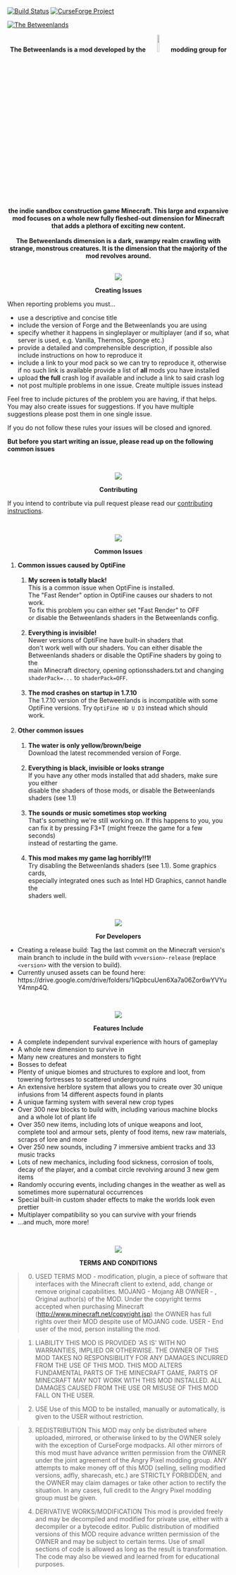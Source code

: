 <html>
<body>
<a href="https://github.com/Angry-Pixel/The-Betweenlands/actions"><img src="https://github.com/Angry-Pixel/The-Betweenlands/actions/workflows/build.yml/badge.svg" alt="Build Status"/></a>
<a href="https://minecraft.curseforge.com/projects/angry-pixel-the-betweenlands-mod"><img src="http://cf.way2muchnoise.eu/short_angry-pixel-the-betweenlands-mod.svg" alt="CurseForge Project"/></a>

<a href="http://www.minecraftforum.net/forums/mapping-and-modding/minecraft-mods/1441135-the-betweenlands-a-dark-hostile-environment-1-10-2"><img src="http://i.imgur.com/Q3JTGqu.png" alt="The Betweenlands"/></a>

<p align="center">
  <b>The Betweenlands is a mod developed by the 
  <a href="https://github.com/Angry-Pixel"><img src='http://svgshare.com/i/i6.svg' width=10% height=10%></a>
  modding group for the indie sandbox construction game Minecraft. This large and expansive mod focuses on a whole new fully fleshed-out  dimension for Minecraft that adds a plethora of exciting new content.<br><br>
  The Betweenlands dimension is a dark, swampy realm crawling with strange, monstrous creatures. It is the dimension that the majority of the mod revolves around.<br><br></b>
</p>

<p align="center">
  <img src="http://i.imgur.com/5AgEXax.png">
</p>

<p align="center"><b>Creating Issues</b></p>

When reporting problems you must...
<ul>
  <li>use a descriptive and concise title</li>
  <li>include the version of Forge and the Betweenlands you are using</li>
  <li>specify whether it happens in singleplayer or multiplayer (and if so, what server is used, e.g. Vanilla, Thermos, Sponge etc.)</li>
  <li>provide a detailed and comprehensible description, if possible also include instructions on how to reproduce it</li>
  <li>include a link to your mod pack so we can try to reproduce it, otherwise if no such link is available provide a list of <b>all</b> mods you have installed</li>
  <li>upload <b>the full</b> crash log if available and include a link to said crash log</li>
  <li>not post multiple problems in one issue. Create multiple issues instead</li>
</ul>
<p>
Feel free to include pictures of the problem you are having, if that helps.
You may also create issues for suggestions. If you have multiple suggestions please post them in one single issue.
<p>
If you do not follow these rules your issues will be closed and ignored.
  
**But before you start writing an issue, please read up on the following common issues**
</p>
<br>

<p align="center">
  <img src="http://i.imgur.com/5AgEXax.png">
</p>

<p align="center"><b>Contributing</b></p>

If you intend to contribute via pull request please read our [contributing instructions](CONTRIBUTING.md).

<br>

<p align="center">
  <img src="http://i.imgur.com/5AgEXax.png">
</p>

<p align="center"><b>Common Issues</b></p>

<p align="center">

<ol>
  <li><b>Common issues caused by OptiFine</b>
    <ol>
      <br><li><b>My screen is totally black!</b><br>
       This is a common issue when OptiFine is installed.<br>
       The "Fast Render" option in OptiFine causes our shaders to not work.<br>
       To fix this problem you can either set "Fast Render" to OFF<br>
       or disable the Betweenlands shaders in the Betweenlands config.
      </li>
      <br><li><b>Everything is invisible!</b><br>
       Newer versions of OptiFine have built-in shaders that<br>
       don't work well with our shaders. You can either disable the<br>
       Betweenlands shaders or disable the OptiFine shaders by going to the<br>
       main Minecraft directory, opening optionsshaders.txt and changing<br>
       <code>shaderPack=...</code> to <code>shaderPack=OFF</code>.
      </li>
      <br><li><b>The mod crashes on startup in 1.7.10</b><br>
       The 1.7.10 version of the Betweenlands is incompatible with some<br>
       OptiFine versions. Try <code>OptiFine HD U D3</code> instead which should<br>
       work.
      </li>
    </ol>
  </li>
  <br><li><b>Other common issues</b>
    <ol>
      <br><li><b>The water is only yellow/brown/beige</b><br>
        Download the latest recommended version of Forge.
      </li>
      <br><li><b>Everything is black, invisible or looks strange</b><br>
        If you have any other mods installed that add shaders, make sure you either<br>
        disable the shaders of those mods, or disable the Betweenlands shaders (see 1.1)
      </li>
      <br><li><b>The sounds or music sometimes stop working</b><br>
        That's something we're still working on. If this happens to you, you<br>
        can fix it by pressing F3+T (might freeze the game for a few seconds)<br>
        instead of restarting the game.
      </li>
      <br><li><b>This mod makes my game lag horribly!!1!</b><br>
        Try disabling the Betweenlands shaders (see 1.1). Some graphics cards,<br>
        especially integrated ones such as Intel HD Graphics, cannot handle the<br>
        shaders well.
      </li>
    </ol>
  </li>
</ol>
</p>

<br>

<p align="center">
  <img src="http://i.imgur.com/5AgEXax.png">
</p>

<p align="center"><b>For Developers</b></p>
<ul>
  <li>Creating a release build: Tag the last commit on the Minecraft version's main branch to include in the build with <code>v&lt;version&gt;-release</code> (replace <code>&lt;version&gt;</code> with the version to build).</li>
  <li>Currently unused assets can be found here: https://drive.google.com/drive/folders/1iQpbcuUen6Xa7a06Zor6wYVYuY4mnp4Q.</li>
</ul>

<br>

<p align="center">
  <img src="http://i.imgur.com/5AgEXax.png">
</p>

<p align="center"><b>Features Include</b></p>
<ul>
  <li>A complete independent survival experience with hours of gameplay</li>
  <li>A whole new dimension to survive in</li>
  <li>Many new creatures and monsters to fight</li>
  <li>Bosses to defeat</li>
  <li>Plenty of unique biomes and structures to explore and loot, from towering fortresses to scattered underground ruins</li>
  <li>An extensive herblore system that allows you to create over 30 unique infusions from 14 different aspects found in plants</li>
  <li>A unique farming system with several new crop types</li>
  <li>Over 300 new blocks to build with, including various machine blocks and a whole lot of plant life</li>
  <li>Over 350 new items, including lots of unique weapons and loot, complete tool and armour sets, plenty of food items, new raw materials, scraps of lore and more</li>
  <li>Over 250 new sounds, including 7 immersive ambient tracks and 33 music tracks</li>
  <li>Lots of new mechanics, including food sickness, corrosion of tools, decay of the player, and a combat circle revolving around 3 new gem items</li>
  <li>Randomly occuring events, including changes in the weather as well as sometimes more supernatural occurrences</li>
  <li>Special built-in custom shader effects to make the worlds look even prettier</li>
  <li>Multiplayer compatibility so you can survive with your friends</li>
  <li>...and much, more more!</li>
</ul><br>

<p align="center">
  <img src="http://i.imgur.com/5AgEXax.png">
</p>

<p align="center"><b>TERMS AND CONDITIONS</b></p>

> 0. USED TERMS
> MOD - modification, plugin, a piece of software that interfaces with the Minecraft client to extend, add, change or remove original capabilities.
> MOJANG - Mojang AB
> OWNER - , Original author(s) of the MOD. Under the copyright terms accepted when purchasing Minecraft (http://www.minecraft.net/copyright.jsp) the OWNER has full rights over their MOD despite use of MOJANG code.
> USER - End user of the mod, person installing the mod.

> 1. LIABILITY
> THIS MOD IS PROVIDED 'AS IS' WITH NO WARRANTIES, IMPLIED OR OTHERWISE. THE OWNER OF THIS MOD TAKES NO RESPONSIBILITY FOR ANY DAMAGES INCURRED FROM THE USE OF THIS MOD. THIS MOD ALTERS FUNDAMENTAL PARTS OF THE MINECRAFT GAME, PARTS OF MINECRAFT MAY NOT WORK WITH THIS MOD INSTALLED. ALL DAMAGES CAUSED FROM THE USE OR MISUSE OF THIS MOD FALL ON THE USER.

> 2. USE
> Use of this MOD to be installed, manually or automatically, is given to the USER without restriction.

> 3. REDISTRIBUTION
> This MOD may only be distributed where uploaded, mirrored, or otherwise linked to by the OWNER solely with the exception of CurseForge modpacks. All other mirrors of this mod must have advance written permission from the OWNER under the joint agreement of the Angry Pixel modding group. ANY attempts to make money off of this MOD (selling, selling modified versions, adfly, sharecash, etc.) are STRICTLY FORBIDDEN, and the OWNER may claim damages or take other action to rectify the situation. In any cases, full credit to the Angry Pixel modding group must be given.

> 4. DERIVATIVE WORKS/MODIFICATION
> This mod is provided freely and may be decompiled and modified for private use, either with a decompiler or a bytecode editor. Public distribution of modified versions of this MOD require advance written permission of the OWNER and may be subject to certain terms. Use of small sections of code is allowed as long as the result is transformation. The code may also be viewed and learned from for educational purposes.

</body>
</html>
